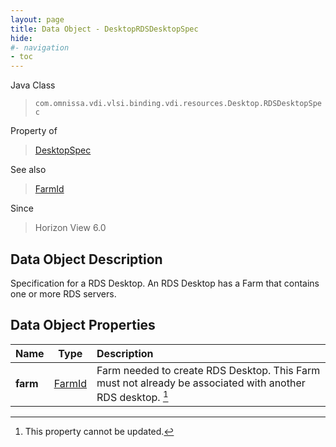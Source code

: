 ```yaml
---
layout: page
title: Data Object - DesktopRDSDesktopSpec
hide:
#- navigation
- toc
---
```






Java Class
> `com.omnissa.vdi.vlsi.binding.vdi.resources.Desktop.RDSDesktopSpec`

Property of
> [DesktopSpec](vdi.resources.Desktop.DesktopSpec.md#field_detail)

See also
> [FarmId](vdi.entity.FarmId.md)

Since
> Horizon View 6.0


## Data Object Description

Specification for a RDS Desktop. An RDS Desktop has a Farm that contains one or more RDS servers.

## Data Object Properties

 Name | Type | Description
:---|:---:|:---
**farm**| [FarmId](vdi.entity.FarmId.md)|  Farm needed to create RDS Desktop. This Farm must not already be associated with another RDS desktop. [^2]


 


[^2]: This property cannot be updated.